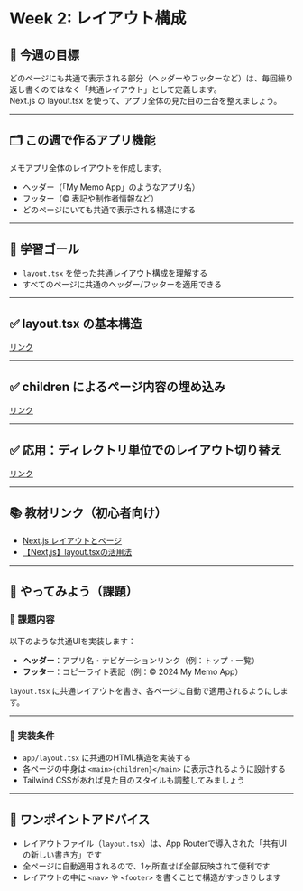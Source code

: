 # Week 2: レイアウト構成

## 🔰 今週の目標
どのページにも共通で表示される部分（ヘッダーやフッターなど）は、毎回繰り返し書くのではなく「共通レイアウト」として定義します。  
Next.js の layout.tsx を使って、アプリ全体の見た目の土台を整えましょう。

---

## 🗂 この週で作るアプリ機能
メモアプリ全体のレイアウトを作成します。

- ヘッダー（「My Memo App」のようなアプリ名）
- フッター（© 表記や制作者情報など）
- どのページにいても共通で表示される構造にする

---

## 🎯 学習ゴール
- `layout.tsx` を使った共通レイアウト構成を理解する
- すべてのページに共通のヘッダー/フッターを適用できる

---

## ✅ layout.tsx の基本構造

[リンク](layout.tsx%20の役割と構成.md)

---

## ✅ children によるページ内容の埋め込み

[リンク](children%20によるページ内容の埋め込み.md)

---

## ✅ 応用：ディレクトリ単位でのレイアウト切り替え

[リンク](階層ごとの%20layout.tsx.md)

---

## 📚 教材リンク（初心者向け）
- [Next.js レイアウトとページ](https://nextjs.org/docs/app/getting-started/layouts-and-pages)
- [【Next,js】layout.tsxの活用法](https://qiita.com/RintaroNasu/items/daf65b0781721b8c7612)

---

## 📝 やってみよう（課題）

### 🔹 課題内容
以下のような共通UIを実装します：

- **ヘッダー**：アプリ名・ナビゲーションリンク（例：トップ・一覧）
- **フッター**：コピーライト表記（例：© 2024 My Memo App）

`layout.tsx` に共通レイアウトを書き、各ページに自動で適用されるようにします。

---

### 🔹 実装条件
- `app/layout.tsx` に共通のHTML構造を実装する
- 各ページの中身は `<main>{children}</main>` に表示されるように設計する
- Tailwind CSSがあれば見た目のスタイルも調整してみましょう

---

## 💬 ワンポイントアドバイス
- レイアウトファイル（`layout.tsx`）は、App Routerで導入された「共有UIの新しい書き方」です
- 全ページに自動適用されるので、1ヶ所直せば全部反映されて便利です
- レイアウトの中に `<nav>` や `<footer>` を書くことで構造がすっきりします
